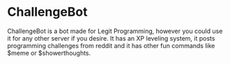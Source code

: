 # ChallengeBot
ChallengeBot is a bot made for Legit Programming, however you could use it for any other server if you desire. It has an XP leveling system, it posts programming challenges from reddit and it has other fun commands like $meme or $showerthoughts.  
